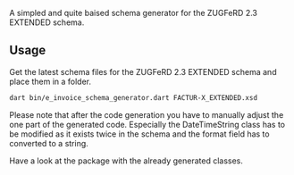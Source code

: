 A simpled and quite baised schema generator for the ZUGFeRD 2.3 EXTENDED schema. 

## Usage

Get the latest schema files for the ZUGFeRD 2.3 EXTENDED schema and place them in a folder. 

```bash
dart bin/e_invoice_schema_generator.dart FACTUR-X_EXTENDED.xsd
```

Please note that after the code generation you have to manually adjust the one part of the generated code. Especially the DateTimeString class has to be modified as it exists twice in the schema and the format field has to converted to a string.

Have a look at the package with the already generated classes.